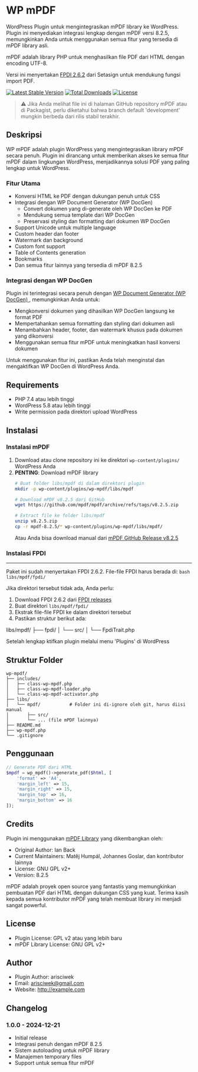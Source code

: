 # WP mPDF

WordPress Plugin untuk mengintegrasikan mPDF library ke WordPress. Plugin ini menyediakan integrasi lengkap dengan mPDF versi 8.2.5, memungkinkan Anda untuk menggunakan semua fitur yang tersedia di mPDF library asli.

mPDF adalah library PHP untuk menghasilkan file PDF dari HTML dengan encoding UTF-8.

Versi ini menyertakan [FPDI 2.6.2](https://www.setasign.com/products/fpdi/about/) dari Setasign 
untuk mendukung fungsi import PDF.

[![Latest Stable Version](https://poser.pugx.org/mpdf/mpdf/v/stable)](https://packagist.org/packages/mpdf/mpdf)
[![Total Downloads](https://poser.pugx.org/mpdf/mpdf/downloads)](https://packagist.org/packages/mpdf/mpdf)
[![License](https://poser.pugx.org/mpdf/mpdf/license)](https://packagist.org/packages/mpdf/mpdf)


> ⚠ Jika Anda melihat file ini di halaman GitHub repository mPDF atau di Packagist, perlu diketahui bahwa
> branch default 'development' mungkin berbeda dari rilis stabil terakhir.


## Deskripsi

WP mPDF adalah plugin WordPress yang mengintegrasikan library mPDF secara penuh. Plugin ini dirancang untuk memberikan akses ke semua fitur mPDF dalam lingkungan WordPress, menjadikannya solusi PDF yang paling lengkap untuk WordPress.

### Fitur Utama
- Konversi HTML ke PDF dengan dukungan penuh untuk CSS
- Integrasi dengan WP Document Generator (WP DocGen)
  - Convert dokumen yang di-generate oleh WP DocGen ke PDF
  - Mendukung semua template dari WP DocGen
  - Preservasi styling dan formatting dari dokumen WP DocGen
- Support Unicode untuk multiple language
- Custom header dan footer
- Watermark dan background
- Custom font support
- Table of Contents generation
- Bookmarks
- Dan semua fitur lainnya yang tersedia di mPDF 8.2.5

### Integrasi dengan WP DocGen

Plugin ini terintegrasi secara penuh dengan [WP Document Generator (WP DocGen)
](https://github.com/arisciwek/wp-docgen), memungkinkan Anda untuk:
- Mengkonversi dokumen yang dihasilkan WP DocGen langsung ke format PDF
- Mempertahankan semua formatting dan styling dari dokumen asli
- Menambahkan header, footer, dan watermark khusus pada dokumen yang dikonversi
- Menggunakan semua fitur mPDF untuk meningkatkan hasil konversi dokumen

Untuk menggunakan fitur ini, pastikan Anda telah menginstal dan mengaktifkan WP DocGen di WordPress Anda.

## Requirements

- PHP 7.4 atau lebih tinggi
- WordPress 5.8 atau lebih tinggi
- Write permission pada direktori upload WordPress

## Instalasi

### Instalasi mPDF 
1. Download atau clone repository ini ke direktori `wp-content/plugins/` WordPress Anda
2. **PENTING**: Download mPDF library
   ```bash
   # Buat folder libs/mpdf di dalam direktori plugin
   mkdir -p wp-content/plugins/wp-mpdf/libs/mpdf

   # Download mPDF v8.2.5 dari GitHub
   wget https://github.com/mpdf/mpdf/archive/refs/tags/v8.2.5.zip

   # Extract file ke folder libs/mpdf
   unzip v8.2.5.zip
   cp -r mpdf-8.2.5/* wp-content/plugins/wp-mpdf/libs/mpdf/
   ```
   Atau Anda bisa download manual dari [mPDF GitHub Release v8.2.5](https://github.com/mpdf/mpdf/releases/tag/v8.2.5)


### Instalasi FPDI
----------------

Paket ini sudah menyertakan FPDI 2.6.2. File-file FPDI harus berada di: ```bash libs/mpdf/fpdi/```

Jika direktori tersebut tidak ada, Anda perlu:

1. Download FPDI 2.6.2 dari [FPDI releases](https://github.com/Setasign/FPDI/releases/tag/v2.6.2)
2. Buat direktori `libs/mpdf/fpdi/`
3. Ekstrak file-file FPDI ke dalam direktori tersebut
4. Pastikan struktur berikut ada:

libs/mpdf/
├── fpdi/
│   └── src/
│       └── FpdiTrait.php



Setelah lengkap ktifkan plugin melalui menu 'Plugins' di WordPress

## Struktur Folder

```
wp-mpdf/
├── includes/
│   ├── class-wp-mpdf.php
│   ├── class-wp-mpdf-loader.php
│   └── class-wp-mpdf-activator.php
├── libs/
│   └── mpdf/           # Folder ini di-ignore oleh git, harus diisi manual
│       ├── src/
│       └── ... (file mPDF lainnya)
├── README.md
├── wp-mpdf.php
└── .gitignore
```

## Penggunaan

```php
// Generate PDF dari HTML
$mpdf = wp_mpdf()->generate_pdf($html, [
    'format' => 'A4',
    'margin_left' => 15,
    'margin_right' => 15,
    'margin_top' => 16,
    'margin_bottom' => 16
]);
```

## Credits

Plugin ini menggunakan [mPDF Library](https://github.com/mpdf/mpdf) yang dikembangkan oleh:
- Original Author: Ian Back
- Current Maintainers: Matěj Humpál, Johannes Goslar, dan kontributor lainnya
- License: GNU GPL v2+
- Version: 8.2.5

mPDF adalah proyek open source yang fantastis yang memungkinkan pembuatan PDF dari HTML dengan dukungan CSS yang kuat. Terima kasih kepada semua kontributor mPDF yang telah membuat library ini menjadi sangat powerful.

## License

- Plugin License: GPL v2 atau yang lebih baru
- mPDF Library License: GNU GPL v2+

## Author

- Plugin Author: arisciwek
- Email: arisciwek@gmail.com
- Website: http://example.com

## Changelog

### 1.0.0 - 2024-12-21
- Initial release
- Integrasi penuh dengan mPDF 8.2.5
- Sistem autoloading untuk mPDF library
- Manajemen temporary files
- Support untuk semua fitur mPDF
